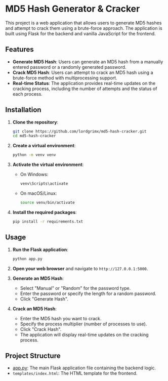 # MD5 Hash Generator & Cracker

This project is a web application that allows users to generate MD5 hashes and attempt to crack them using a brute-force approach. The application is built using Flask for the backend and vanilla JavaScript for the frontend.

## Features

- **Generate MD5 Hash**: Users can generate an MD5 hash from a manually entered password or a randomly generated password.
- **Crack MD5 Hash**: Users can attempt to crack an MD5 hash using a brute-force method with multiprocessing support.
- **Real-time Status**: The application provides real-time updates on the cracking process, including the number of attempts and the status of each process.

## Installation

1. **Clone the repository**:
    ```bash
    git clone https://github.com/lordgrimx/md5-hash-cracker.git
    cd md5-hash-cracker
    ```

2. **Create a virtual environment**:
    ```bash
    python -m venv venv
    ```

3. **Activate the virtual environment**:
    - On Windows:
        ```bash
        venv\Scripts\activate
        ```
    - On macOS/Linux:
        ```bash
        source venv/bin/activate
        ```

4. **Install the required packages**:
    ```bash
    pip install -r requirements.txt
    ```

## Usage

1. **Run the Flask application**:
    ```bash
    python app.py
    ```

2. **Open your web browser** and navigate to `http://127.0.0.1:5000`.

3. **Generate an MD5 Hash**:
    - Select "Manual" or "Random" for the password type.
    - Enter the password or specify the length for a random password.
    - Click "Generate Hash".

4. **Crack an MD5 Hash**:
    - Enter the MD5 hash you want to crack.
    - Specify the process multiplier (number of processes to use).
    - Click "Crack Hash".
    - The application will display real-time updates on the cracking process.

## Project Structure

- [app.py](http://_vscodecontentref_/0): The main Flask application file containing the backend logic.
- `templates/index.html`: The HTML template for the frontend.

